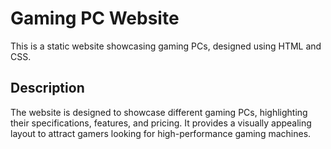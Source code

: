 # Gaming PC Website
This is a static website showcasing gaming PCs, designed using HTML and CSS.

## Description
The website is designed to showcase different gaming PCs, highlighting their specifications, features, and pricing. It provides a visually appealing layout to attract gamers looking for high-performance gaming machines.
